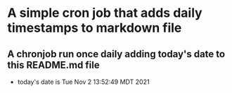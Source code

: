 A simple cron job that adds daily timestamps to markdown file
============================================================
## A chronjob run once daily adding today's date to this README.md file
* today's date is Tue Nov  2 13:52:49 MDT 2021
